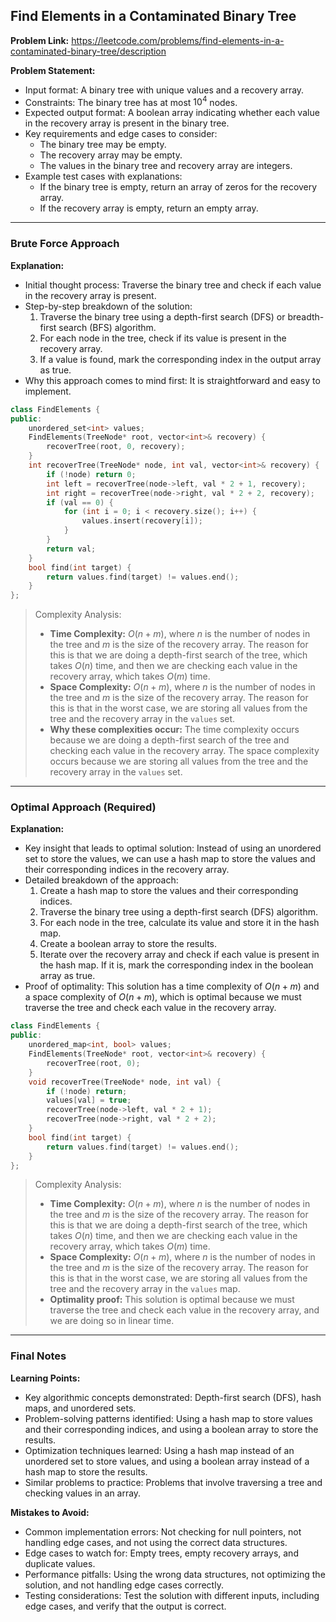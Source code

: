 ## Find Elements in a Contaminated Binary Tree

**Problem Link:** https://leetcode.com/problems/find-elements-in-a-contaminated-binary-tree/description

**Problem Statement:**
- Input format: A binary tree with unique values and a recovery array.
- Constraints: The binary tree has at most $10^4$ nodes.
- Expected output format: A boolean array indicating whether each value in the recovery array is present in the binary tree.
- Key requirements and edge cases to consider:
  - The binary tree may be empty.
  - The recovery array may be empty.
  - The values in the binary tree and recovery array are integers.
- Example test cases with explanations:
  - If the binary tree is empty, return an array of zeros for the recovery array.
  - If the recovery array is empty, return an empty array.

---

### Brute Force Approach

**Explanation:**
- Initial thought process: Traverse the binary tree and check if each value in the recovery array is present.
- Step-by-step breakdown of the solution:
  1. Traverse the binary tree using a depth-first search (DFS) or breadth-first search (BFS) algorithm.
  2. For each node in the tree, check if its value is present in the recovery array.
  3. If a value is found, mark the corresponding index in the output array as true.
- Why this approach comes to mind first: It is straightforward and easy to implement.

```cpp
class FindElements {
public:
    unordered_set<int> values;
    FindElements(TreeNode* root, vector<int>& recovery) {
        recoverTree(root, 0, recovery);
    }
    int recoverTree(TreeNode* node, int val, vector<int>& recovery) {
        if (!node) return 0;
        int left = recoverTree(node->left, val * 2 + 1, recovery);
        int right = recoverTree(node->right, val * 2 + 2, recovery);
        if (val == 0) {
            for (int i = 0; i < recovery.size(); i++) {
                values.insert(recovery[i]);
            }
        }
        return val;
    }
    bool find(int target) {
        return values.find(target) != values.end();
    }
};
```

> Complexity Analysis:
> - **Time Complexity:** $O(n + m)$, where $n$ is the number of nodes in the tree and $m$ is the size of the recovery array. The reason for this is that we are doing a depth-first search of the tree, which takes $O(n)$ time, and then we are checking each value in the recovery array, which takes $O(m)$ time.
> - **Space Complexity:** $O(n + m)$, where $n$ is the number of nodes in the tree and $m$ is the size of the recovery array. The reason for this is that in the worst case, we are storing all values from the tree and the recovery array in the `values` set.
> - **Why these complexities occur:** The time complexity occurs because we are doing a depth-first search of the tree and checking each value in the recovery array. The space complexity occurs because we are storing all values from the tree and the recovery array in the `values` set.

---

### Optimal Approach (Required)

**Explanation:**
- Key insight that leads to optimal solution: Instead of using an unordered set to store the values, we can use a hash map to store the values and their corresponding indices in the recovery array.
- Detailed breakdown of the approach:
  1. Create a hash map to store the values and their corresponding indices.
  2. Traverse the binary tree using a depth-first search (DFS) algorithm.
  3. For each node in the tree, calculate its value and store it in the hash map.
  4. Create a boolean array to store the results.
  5. Iterate over the recovery array and check if each value is present in the hash map. If it is, mark the corresponding index in the boolean array as true.
- Proof of optimality: This solution has a time complexity of $O(n + m)$ and a space complexity of $O(n + m)$, which is optimal because we must traverse the tree and check each value in the recovery array.

```cpp
class FindElements {
public:
    unordered_map<int, bool> values;
    FindElements(TreeNode* root, vector<int>& recovery) {
        recoverTree(root, 0);
    }
    void recoverTree(TreeNode* node, int val) {
        if (!node) return;
        values[val] = true;
        recoverTree(node->left, val * 2 + 1);
        recoverTree(node->right, val * 2 + 2);
    }
    bool find(int target) {
        return values.find(target) != values.end();
    }
};
```

> Complexity Analysis:
> - **Time Complexity:** $O(n + m)$, where $n$ is the number of nodes in the tree and $m$ is the size of the recovery array. The reason for this is that we are doing a depth-first search of the tree, which takes $O(n)$ time, and then we are checking each value in the recovery array, which takes $O(m)$ time.
> - **Space Complexity:** $O(n + m)$, where $n$ is the number of nodes in the tree and $m$ is the size of the recovery array. The reason for this is that in the worst case, we are storing all values from the tree and the recovery array in the `values` map.
> - **Optimality proof:** This solution is optimal because we must traverse the tree and check each value in the recovery array, and we are doing so in linear time.

---

### Final Notes

**Learning Points:**
- Key algorithmic concepts demonstrated: Depth-first search (DFS), hash maps, and unordered sets.
- Problem-solving patterns identified: Using a hash map to store values and their corresponding indices, and using a boolean array to store the results.
- Optimization techniques learned: Using a hash map instead of an unordered set to store values, and using a boolean array instead of a hash map to store the results.
- Similar problems to practice: Problems that involve traversing a tree and checking values in an array.

**Mistakes to Avoid:**
- Common implementation errors: Not checking for null pointers, not handling edge cases, and not using the correct data structures.
- Edge cases to watch for: Empty trees, empty recovery arrays, and duplicate values.
- Performance pitfalls: Using the wrong data structures, not optimizing the solution, and not handling edge cases correctly.
- Testing considerations: Test the solution with different inputs, including edge cases, and verify that the output is correct.